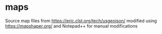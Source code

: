 # maps
Source map files from https://eric.clst.org/tech/usgeojson/
modified using https://mapshaper.org/ and Notepad++ for manual modifications

